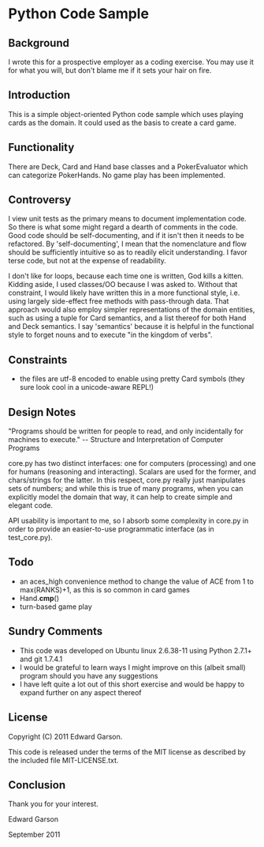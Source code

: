 # Python Code Sample

## Background

I wrote this for a prospective employer as a coding exercise. You may use it for what you will, but don't blame me if it sets your hair on fire.

## Introduction

This is a simple object-oriented Python code sample which uses playing cards as the domain. It could used as the basis to create a card game.

## Functionality

There are Deck, Card and Hand base classes and a PokerEvaluator which can categorize PokerHands. No game play has been implemented.

## Controversy

I view unit tests as the primary means to document implementation code. So there is what some might regard a dearth of comments in the code. Good code should be self-documenting, and if it isn't then it needs to be refactored. By 'self-documenting', I mean that the nomenclature and flow should be sufficiently intuitive so as to readily elicit understanding. I favor terse code, but not at the expense of readability.

I don't like for loops, because each time one is written, God kills a kitten. Kidding aside, I used classes/OO because I was asked to. Without that constraint, I would likely have written this in a more functional style, i.e. using largely side-effect free methods with pass-through data. That approach would also employ simpler representations of the domain entities, such as using a tuple for Card semantics, and a list thereof for both Hand and Deck semantics. I say 'semantics' because it is helpful in the functional style to forget nouns and to execute "in the kingdom of verbs".

## Constraints

* the files are utf-8 encoded to enable using pretty Card symbols (they sure look cool in a unicode-aware REPL!)

## Design Notes

"Programs should be written for people to read, and only incidentally for machines to execute."
  -- Structure and Interpretation of Computer Programs

core.py has two distinct interfaces: one for computers (processing) and one for humans (reasoning and interacting). Scalars are used for the former, and chars/strings for the latter. In this respect, core.py really just manipulates sets of numbers; and while this is true of many programs, when you can explicitly model the domain that way, it can help to create simple and elegant code.

API usability is important to me, so I absorb some complexity in core.py in order to provide an easier-to-use programmatic interface (as in test_core.py).

## Todo

* an aces_high convenience method to change the value of ACE from 1 to max(RANKS)+1, as this is so common in card games
* Hand.__cmp__()
* turn-based game play

## Sundry Comments

* This code was developed on Ubuntu linux 2.6.38-11 using Python 2.7.1+ and git 1.7.4.1
* I would be grateful to learn ways I might improve on this (albeit small) program should you have any suggestions
* I have left quite a lot out of this short exercise and would be happy to expand further on any aspect thereof

## License

Copyright (C) 2011 Edward Garson.

This code is released under the terms of the MIT license as described by the included file MIT-LICENSE.txt.

## Conclusion

Thank you for your interest.

Edward Garson

September 2011
